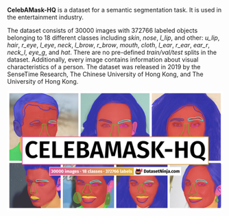 **CelebAMask-HQ** is a dataset for a semantic segmentation task. It is used in the entertainment industry. 

The dataset consists of 30000 images with 372766 labeled objects belonging to 18 different classes including *skin*, *nose*, *l_lip*, and other: *u_lip*, *hair*, *r_eye*, *l_eye*, *neck*, *l_brow*, *r_brow*, *mouth*, *cloth*, *l_ear*, *r_ear*, *ear_r*, *neck_l*, *eye_g*, and *hat*. There are no pre-defined <i>train/val/test</i> splits in the dataset. Additionally, every image contains information about visual characteristics of a person. The dataset was released in 2019 by the SenseTime Research, The Chinese University of Hong Kong, and The University of Hong Kong.

<img src="https://github.com/dataset-ninja/celebamask-hq/raw/main/visualizations/poster.png">
